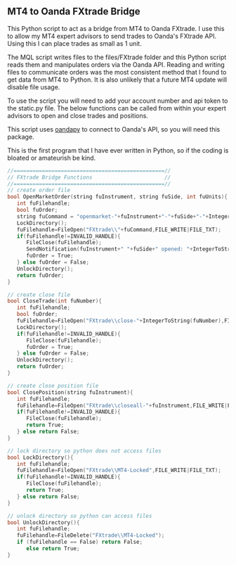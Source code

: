 ## MT4 to Oanda FXtrade Bridge

This Python script to act as a bridge from MT4 to Oanda FXtrade. I use this to
allow my MT4 expert advisors to send trades to Oanda's FXtrade API. Using this
I can place trades as small as 1 unit.

The MQL script writes files to the files/FXtrade folder and this Python script
reads them and manipulates orders via the Oanda API. Reading and writing files
to communicate orders was the most consistent method that I found to get data
from MT4 to Python. It is also unlikely that a future MT4 update will disable
file usage.

To use the script you will need to add your account number and api token to the
static.py file. The below functions can be called from within your expert
advisors to open and close trades and positions.

This script uses [oandapy](https://github.com/oanda/oandapy) to connect to
Oanda's API, so you will need this package.

This is the first program that I have ever written in Python, so if the coding
is bloated or amateurish be kind.

```c++
//================================================//
// FXtrade Bridge Functions                       //
//================================================//
// create order file
bool OpenMarketOrder(string fuInstrument, string fuSide, int fuUnits){
   int fuFilehandle;
   bool fuOrder;
   string fuCommand = "openmarket-"+fuInstrument+"-"+fuSide+"-"+IntegerToString(fuUnits);
   LockDirectory();
   fuFilehandle=FileOpen("FXtrade\\"+fuCommand,FILE_WRITE|FILE_TXT);
   if(fuFilehandle!=INVALID_HANDLE){
      FileClose(fuFilehandle);
      SendNotification(fuInstrument+" "+fuSide+" opened: "+IntegerToString(fuUnits)+" units");
      fuOrder = True;
   } else fuOrder = False;
   UnlockDirectory();
   return fuOrder;
}

// create close file
bool CloseTrade(int fuNumber){
   int fuFilehandle;
   bool fuOrder;
   fuFilehandle=FileOpen("FXtrade\\close-"+IntegerToString(fuNumber),FILE_WRITE|FILE_TXT);
   LockDirectory();
   if(fuFilehandle!=INVALID_HANDLE){
      FileClose(fuFilehandle);
      fuOrder = True;
   } else fuOrder = False;
   UnlockDirectory();
   return fuOrder;
}

// create close position file
bool ClosePosition(string fuInstrument){
   int fuFilehandle;
   fuFilehandle=FileOpen("FXtrade\\closeall-"+fuInstrument,FILE_WRITE|FILE_TXT);
   if(fuFilehandle!=INVALID_HANDLE){
      FileClose(fuFilehandle);
      return True;
   } else return False;
}

// lock directory so python does not access files
bool LockDirectory(){
   int fuFilehandle;
   fuFilehandle=FileOpen("FXtrade\\MT4-Locked",FILE_WRITE|FILE_TXT);
   if(fuFilehandle!=INVALID_HANDLE){
      FileClose(fuFilehandle);
      return True;
   } else return False;
}

// unlock directory so python can access files
bool UnlockDirectory(){
   int fuFilehandle;
   fuFilehandle=FileDelete("FXtrade\\MT4-Locked");
   if (fuFilehandle == False) return False;
      else return True;
}
```
